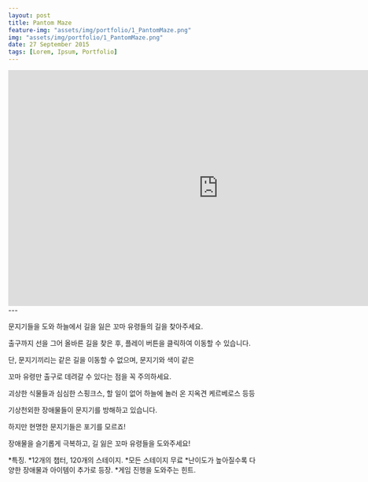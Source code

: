 ```yaml
---
layout: post
title: Pantom Maze
feature-img: "assets/img/portfolio/1_PantomMaze.png"
img: "assets/img/portfolio/1_PantomMaze.png"
date: 27 September 2015
tags: [Lorem, Ipsum, Portfolio]
---
```


<iframe width="853" height="480" src="https://www.youtube.com/embed/C5XgT3hDmcY" frameborder="0" allow="autoplay; encrypted-media" allowfullscreen></iframe>
---

문지기들을 도와 하늘에서 길을 잃은 꼬마 유령들의 길을 찾아주세요.

출구까지 선을 그어 올바른 길을 찾은 후, 플레이 버튼을 클릭하여 이동할 수 있습니다.

단, 문지기끼리는 같은 길을 이동할 수 없으며, 문지기와 색이 같은

꼬마 유령만 출구로 데려갈 수 있다는 점을 꼭 주의하세요.

괴상한 식물들과 심심한 스핑크스, 할 일이 없어 하늘에 놀러 온 지옥견 케르베로스 등등 

기상천외한 장애물들이 문지기를 방해하고 있습니다.

하지만 현명한 문지기들은 포기를 모르죠!

장애물을 슬기롭게 극복하고, 길 잃은 꼬마 유령들을 도와주세요! 

*특징.
*12개의 챕터, 120개의 스테이지.
*모든 스테이지 무료
*난이도가 높아질수록 다양한 장애물과 아이템이 추가로 등장.
*게임 진행을 도와주는 힌트.